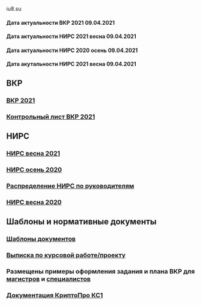 iu8.su

#### Дата актуальности ВКР 2021 09.04.2021
#### Дата актуальности НИРС 2021 весна 09.04.2021
#### Дата актуальности НИРС 2020 осень 09.04.2021
#### Дата акутальности НИРС 2021 весна 09.04.2021

## ВКР
### [ВКР 2021](https://github.com/iu8bmstu/iu8bmstu.github.io/raw/master/%D0%92%D0%9A%D0%A0_2021.pdf)
### [Контрольный лист ВКР 2021](https://github.com/iu8bmstu/iu8bmstu.github.io/raw/master/%D0%9A%D0%BE%D0%BD%D1%82%D1%80%D0%BE%D0%BB%D1%8C%D0%BD%D1%8B%D0%B9%20%D0%BB%D0%B8%D1%81%D1%82%20%D0%BF%D1%80%D0%B5%D0%B4%D0%B7%D0%B0%D1%89%D0%B8%D1%82%D1%8B%20%D0%92%D0%9A%D0%A0_2021.pdf)

## НИРС
### [НИРC весна 2021](https://github.com/iu8bmstu/iu8bmstu.github.io/raw/master/%D0%9D%D0%98%D0%A0%D0%A1_2021_%D0%B2%D0%B5%D1%81%D0%BD%D0%B0.pdf)
### [НИРС осень 2020](https://github.com/iu8bmstu/iu8bmstu.github.io/raw/master/%D0%9D%D0%98%D0%A0%D0%A1_2020_%D0%BE%D1%81%D0%B5%D0%BD%D1%8C.pdf)
### [Распределение НИРС по руководителям](https://github.com/iu8bmstu/iu8bmstu.github.io/raw/master/%D0%97%D0%B0%D1%8F%D0%B2%D0%BB%D0%B5%D0%BD%D0%B8%D0%B5_%D0%9D%D0%98%D0%A0%D0%A1_2020_2021.pdf)
### [НИРС весна 2020](https://github.com/iu8bmstu/iu8bmstu.github.io/raw/master/%D0%9D%D0%98%D0%A0%D0%A1_2020_%D0%B2%D0%B5%D1%81%D0%BD%D0%B0.pdf)


## Шаблоны и нормативные документы
### [Шаблоны документов](https://iu8bmstu.github.io/stencil)
### [Выписка по курсовой работе/проекту](https://github.com/iu8bmstu/iu8bmstu.github.io/raw/master/%D0%92%D1%8B%D0%BF%D0%B8%D1%81%D0%BA%D0%B0_%D0%BF%D0%BE%20%D0%9A%D0%A0_%D0%9A%D0%9F_2018.pdf)

### Размещены примеры оформления задания и плана ВКР для [магистров](https://github.com/iu8bmstu/iu8bmstu.github.io/raw/master/%D0%9F%D1%80%D0%B8%D0%BC%D0%B5%D1%80%20-%20%D0%BC%D0%B0%D0%B3%D0%B8%D1%81%D1%82%D1%80%D1%8B-2018.pdf) и [специалистов](https://github.com/iu8bmstu/iu8bmstu.github.io/raw/master/%D0%9F%D1%80%D0%B8%D0%BC%D0%B5%D1%80%20-%20%D1%81%D0%BF%D0%B5%D1%86%D0%B8%D0%B0%D0%BB%D0%B8%D1%82%D0%B5%D1%82-2018.pdf)
### [Документация КриптоПро КС1](https://github.com/iu8bmstu/iu8bmstu.github.io/raw/master/doc-kc1.zip)